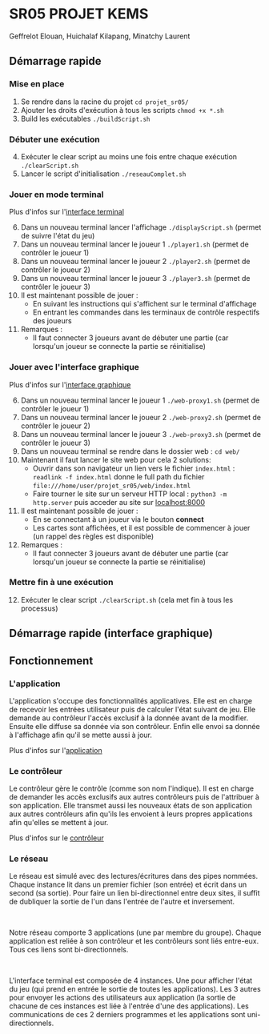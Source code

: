 # SR05 PROJET KEMS

Geffrelot Elouan, Huichalaf Kilapang, Minatchy Laurent

## Démarrage rapide


### Mise en place

1. Se rendre dans la racine du projet `cd projet_sr05/`
2. Ajouter les droits d'exécution à tous les scripts `chmod +x *.sh`
3. Build les exécutables `./buildScript.sh`

### Débuter une exécution

4. Exécuter le clear script au moins une fois entre chaque exécution `./clearScript.sh`
5. Lancer le script d'initialisation `./reseauComplet.sh`

### Jouer en mode terminal
Plus d'infos sur l'[interface terminal](./docs/terminal_interface.md)

6. Dans un nouveau terminal lancer l'affichage `./displayScript.sh` (permet de suivre l'état du jeu)
7. Dans un nouveau terminal lancer le joueur 1 `./player1.sh` (permet de contrôler le joueur 1)
8. Dans un nouveau terminal lancer le joueur 2 `./player2.sh` (permet de contrôler le joueur 2)
9. Dans un nouveau terminal lancer le joueur 3 `./player3.sh` (permet de contrôler le joueur 3)
10. Il est maintenant possible de jouer :
    - En suivant les instructions qui s'affichent sur le terminal d'affichage
    - En entrant les commandes dans les terminaux de contrôle respectifs des joueurs
11. Remarques :
    - Il faut connecter 3 joueurs avant de débuter une partie (car lorsqu'un joueur se connecte la partie se réinitialise)

### Jouer avec l'interface graphique
Plus d'infos sur l'[interface graphique](./docs/graphical_interface.md)

6. Dans un nouveau terminal lancer le joueur 1 `./web-proxy1.sh` (permet de contrôler le joueur 1)
7. Dans un nouveau terminal lancer le joueur 2 `./web-proxy2.sh` (permet de contrôler le joueur 2)
8. Dans un nouveau terminal lancer le joueur 3 `./web-proxy3.sh` (permet de contrôler le joueur 3)
9. Dans un nouveau terminal se rendre dans le dossier web : `cd web/`
10. Maintenant il faut lancer le site web pour cela 2 solutions:
    - Ouvrir dans son navigateur un lien vers le fichier `index.html` : `readlink -f index.html` donne le full path du fichier  `file:///home/user/projet_sr05/web/index.html`
    - Faire tourner le site sur un serveur HTTP local : `python3 -m http.server` puis acceder au site sur [localhost:8000](http://localhost:8000/?player=1)
10. Il est maintenant possible de jouer :
    - En se connectant à un joueur via le bouton **connect**
    - Les cartes sont affichées, et il est possible de commencer à jouer (un rappel des règles est disponible)
11. Remarques :
    - Il faut connecter 3 joueurs avant de débuter une partie (car lorsqu'un joueur se connecte la partie se réinitialise)

### Mettre fin à une exécution

12. Exécuter le clear script `./clearScript.sh` (cela met fin à tous les processus)

## Démarrage rapide (interface graphique)


## Fonctionnement

### L'application

L'application s'occupe des fonctionnalités applicatives. Elle est en charge de recevoir les entrées utilisateur puis de calculer l'état suivant de jeu. Elle demande au contrôleur l'accès exclusif à la donnée avant de la modifier. Ensuite elle diffuse sa donnée via son contrôleur. Enfin elle envoi sa donnée à l'affichage afin qu'il se mette aussi à jour.

Plus d'infos sur l'[application](./docs/app.md)

### Le contrôleur

Le contrôleur gère le contrôle (comme son nom l'indique). Il est en charge de demander les accès exclusifs aux autres contrôleurs puis de l'attribuer à son application. Elle transmet aussi les nouveaux états de son application aux autres contrôleurs afin qu'ils les envoient à leurs propres applications afin qu'elles se mettent à jour.

Plus d'infos sur le [contrôleur](./docs/ctl.md)

### Le réseau

Le réseau est simulé avec des lectures/écritures dans des pipes nommées. Chaque instance lit dans un premier fichier (son entrée) et écrit dans un second (sa sortie). Pour faire un lien bi-directionnel entre deux sites, il suffit de dubliquer la sortie de l'un dans l'entrée de l'autre et inversement.

<br>

Notre réseau comporte 3 applications (une par membre du groupe). Chaque application est reliée à son contrôleur et les contrôleurs sont liés entre-eux.
Tous ces liens sont bi-directionnels.

<br>

L'interface terminal est composée de 4 instances. Une pour afficher l'état du jeu (qui prend en entrée le sortie de toutes les applications). Les 3 autres pour envoyer les actions des utilisateurs aux application (la sortie de chacune de ces instances est liée à l'entrée d'une des applications).
Les communications de ces 2 derniers programmes et les applications sont uni-directionnels.
